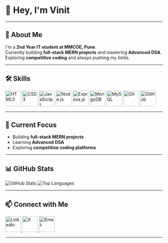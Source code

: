 # 👋 Hey, I'm Vinit

---

## 🚀 About Me
I'm a **2nd Year IT student at MMCOE, Pune**.  
Currently building **full-stack MERN projects** and mastering **Advanced DSA**.  
Exploring **competitive coding** and always pushing my limits.  

---

## 🛠️ Skills

<p align="left">
  <img src="https://img.shields.io/badge/HTML5-FF5733?style=for-the-badge&logo=html5&logoColor=white" alt="HTML5" height="50"/>
  <img src="https://img.shields.io/badge/CSS3-2965F1?style=for-the-badge&logo=css3&logoColor=white" alt="CSS3" height="50"/>
  <img src="https://img.shields.io/badge/JavaScript-F7DF1E?style=for-the-badge&logo=javascript&logoColor=black" alt="JavaScript" height="50"/>
  <img src="https://img.shields.io/badge/Node.js-3C873A?style=for-the-badge&logo=node.js&logoColor=white" alt="Node.js" height="50"/>
  <img src="https://img.shields.io/badge/Express.js-000000?style=for-the-badge&logo=express&logoColor=white" alt="Express.js" height="50"/>
  <img src="https://img.shields.io/badge/MongoDB-47A248?style=for-the-badge&logo=mongodb&logoColor=white" alt="MongoDB" height="50"/>
  <img src="https://img.shields.io/badge/MySQL-4479A1?style=for-the-badge&logo=mysql&logoColor=white" alt="MySQL" height="50"/>
  <img src="https://img.shields.io/badge/Git-F05032?style=for-the-badge&logo=git&logoColor=white" alt="Git" height="50"/>
  <img src="https://img.shields.io/badge/GitHub-181717?style=for-the-badge&logo=github&logoColor=white" alt="GitHub" height="50"/>
</p>




---

## 🔭 Current Focus
- Building **full-stack MERN projects**  
- Learning **Advanced DSA**  
- Exploring **competitive coding platforms**  

---

## 📊 GitHub Stats
<p align="left">
  <img src="https://github-readme-stats.vercel.app/api?username=Vinit1936&show_icons=true&theme=radical&hide_border=true" alt="GitHub Stats" />
  <img src="https://github-readme-stats.vercel.app/api/top-langs/?username=Vinit1936&layout=compact&theme=radical&hide_border=true" alt="Top Languages" />
</p>

---

## 📫 Connect with Me

<p align="left">
  <a href="https://www.linkedin.com/in/vinitpatil19/">
    <img src="https://img.shields.io/badge/LinkedIn-0A66C2?style=for-the-badge&logo=linkedin&logoColor=white" alt="LinkedIn" height="50"/>
  </a>
  <a href="https://x.com/VinitPatil193">
    <img src="https://img.shields.io/badge/X-1DA1F2?style=for-the-badge&logo=twitter&logoColor=white" alt="X" height="50"/>
  </a>
  <a href="mailto:vinitdpatilwork193@gmail.com">
    <img src="https://img.shields.io/badge/Email-D14836?style=for-the-badge&logo=gmail&logoColor=white" alt="Email" height="50"/>
  </a>
</p>


---


